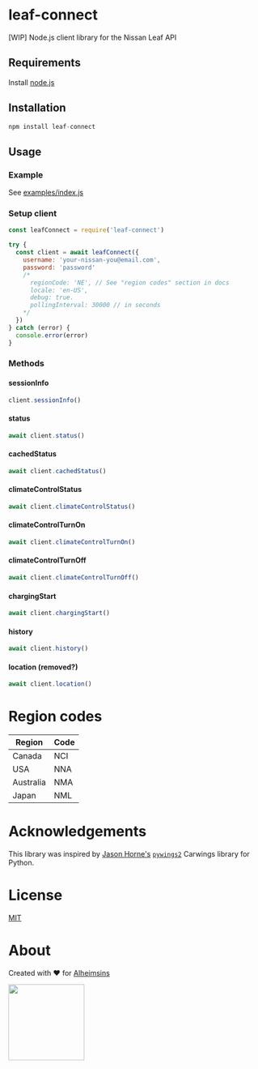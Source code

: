 # leaf-connect

[WIP] Node.js client library for the Nissan Leaf API

## Requirements

Install [node.js](https://nodejs.org/en/)

## Installation
```js
npm install leaf-connect
```


## Usage

### Example

See [examples/index.js](examples/index.js)

### Setup client
```js
const leafConnect = require('leaf-connect')

try {
  const client = await leafConnect({
    username: 'your-nissan-you@email.com',
    password: 'password'
    /*
      regionCode: 'NE', // See "region codes" section in docs
      locale: 'en-US',
      debug: true.
      pollingInterval: 30000 // in seconds
    */
  })
} catch (error) {
  console.error(error)
}
```

### Methods

#### sessionInfo
```js
client.sessionInfo()
```

#### status
```js
await client.status()
```

#### cachedStatus
```js
await client.cachedStatus()
```

#### climateControlStatus
```js
await client.climateControlStatus()
```

#### climateControlTurnOn
```js
await client.climateControlTurnOn()
```

#### climateControlTurnOff
```js
await client.climateControlTurnOff()
```

#### chargingStart
```js
await client.chargingStart()
```

#### history
```js
await client.history()
```

#### location (removed?)
```js
await client.location()
```

# Region codes

| Region | Code |
|--------|------|
| Canada | NCI  |
| USA    | NNA  |
| Australia | NMA |
| Japan | NML |

# Acknowledgements

This library was inspired by [Jason Horne's](https://github.com/jdhorne) [`pywings2`](https://github.com/jdhorne/pycarwings2) Carwings library for Python.

# License

[MIT](LICENSE)

# About

Created with ❤  for [Alheimsins](https://alheimsins.net)

<img src="https://image.ibb.co/dPH08G/logo_black.png" height="150px" width="150px" />
